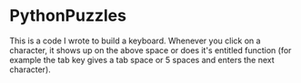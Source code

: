 # PythonPuzzles
This is a code I wrote to build a keyboard. Whenever you click on a character, it shows up on the above space or does it's entitled function (for example the tab key gives a tab space or 5 spaces and enters the next character). 
